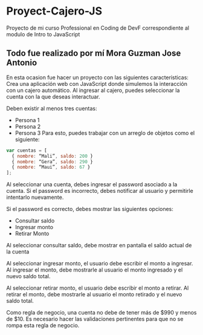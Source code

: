 # Proyect-Cajero-JS
Proyecto de mi curso Professional en Coding de DevF correspondiente al modulo de Intro to JavaScript
## Todo fue realizado por mí Mora Guzman Jose Antonio

En esta ocasion fue hacer un proyecto con las siguientes caracteristicas:
Crea una aplicación web con JavaScript donde simulemos la interacción con un cajero automático.
Al ingresar al cajero, puedes seleccionar la cuenta con la que deseas interactuar. 

Deben existir al menos tres cuentas:
* Persona 1
* Persona 2
* Persona 3
Para esto, puedes trabajar con un arreglo de objetos como el siguiente:

```JavaScript
var cuentas = [
  { nombre: “Mali”, saldo: 200 }
  { nombre: “Gera”, saldo: 290 }
  { nombre: “Maui”, saldo: 67 }
];
```  

Al seleccionar una cuenta, debes ingresar el password asociado a la cuenta. Si el password es incorrecto, debes notificar al usuario y permitirle intentarlo nuevamente. 

Si el password es correcto, debes mostrar las siguientes opciones:
* Consultar saldo
* Ingresar monto
* Retirar Monto

Al seleccionar consultar saldo, debe mostrar en pantalla el saldo actual de la cuenta

Al seleccionar ingresar monto, el usuario debe escribir el monto a ingresar. Al ingresar el monto, debe mostrarle al usuario el monto ingresado y el nuevo saldo total.

Al seleccionar retirar monto, el usuario debe escribir el monto a retirar. Al retirar el monto, debe mostrarle al usuario el monto retirado y el nuevo 
saldo total.

Como regla de negocio, una cuenta no debe de tener más de $990 y menos de $10. Es necesario hacer las validaciones pertinentes para que no se rompa esta regla de negocio.
